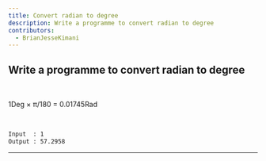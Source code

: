 ```yaml
---
title: Convert radian to degree
description: Write a programme to convert radian to degree
contributors:
  - BrianJesseKimani
---
```


## Write a programme to convert radian to degree  
<br>

1Deg × π/180 = 0.01745Rad  

<br>

```txt
Input  : 1
Output : 57.2958
```

---
